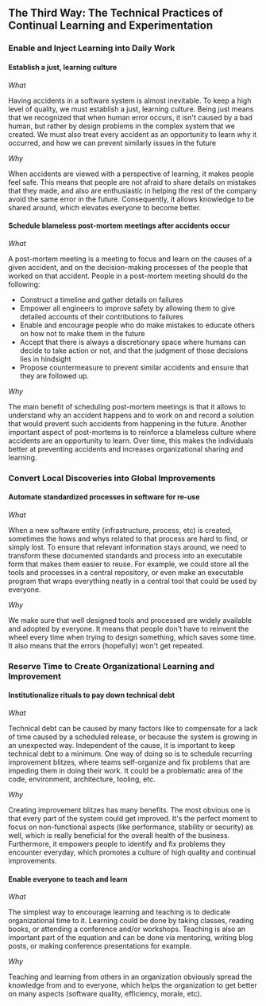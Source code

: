 ## The Third Way: The Technical Practices of Continual Learning and Experimentation

### Enable and Inject Learning into Daily Work

#### Establish a just, learning culture
*What*

Having accidents in a software system is almost inevitable. To keep a
high level of quality, we must establish a just, learning culture.
Being just means that we recognized that when human error occurs, it
isn't caused by a bad human, but rather by design problems in the
complex system that we created. We must also treat every accident as an
opportunity to learn why it occurred, and how we can prevent similarly
issues in the future

*Why*

When accidents are viewed with a perspective of learning, it makes
people feel safe. This means that people are not afraid to share
details on mistakes that they made, and also are enthusiastic in
helping the rest of the company avoid the same error in the future.
Consequently, it allows knowledge to be shared around, which elevates
everyone to become better.


#### Schedule blameless post-mortem meetings after accidents occur
*What*

A post-mortem meeting is a meeting to focus and learn on the causes of
a given accident, and on the decision-making processes of the people
that worked on that accident. People in a post-mortem meeting should do
the following:

- Construct a timeline and gather details on failures
- Empower all engineers to improve safety by allowing them to give
detailed accounts of their contributions to failures
- Enable and encourage people who do make mistakes to educate others on
how not to make them in the future
- Accept that there is always a discretionary space where humans can
decide to take action or not, and that the judgment of those decisions
lies in hindsight
- Propose countermeasure to prevent similar accidents and ensure that
they are followed up.

*Why*

The main benefit of scheduling post-mortem meetings is that it allows
to understand why an accident happens and to work on and record a
solution that would prevent such accidents from happening in the
future. Another important aspect of post-mortems is to reinforce a
blameless culture where accidents are an opportunity to learn. Over
time, this makes the individuals better at preventing accidents and
increases organizational sharing and learning.

### Convert Local Discoveries into Global Improvements

#### Automate standardized processes in software for re-use
*What*

When a new software entity (infrastructure, process, etc) is created,
sometimes the hows and whys related to that process are hard to find,
or simply lost. To ensure that relevant information stays around, we
need to transform these documented standards and process into an
executable form that makes them easier to reuse. For example, we could
store all the tools and processes in a central repository, or even make
an executable program that wraps everything neatly in a central tool
that could be used by everyone.

*Why*

We make sure that well designed tools and processed are widely
available and adopted by everyone. It means that people don't have to
reinvent the wheel every time when trying to design something, which
saves some time. It also means that the errors (hopefully) won't get
repeated.


### Reserve Time to Create Organizational Learning and Improvement

#### Institutionalize rituals to pay down technical debt
*What*

Technical debt can be caused by many factors like to compensate for a
lack of time caused by a scheduled release, or because the system is
growing in an unexpected way. Independent of the cause, it is
important to keep technical debt to a minimum. One way of doing so is
to schedule recurring improvement blitzes, where teams self-organize
and fix problems that are impeding them in doing their work. It could
be a problematic area of the code, environment, architecture, tooling,
etc.

*Why*

Creating improvement blitzes has many benefits. The most obvious one
is that every part of the system could get improved. It's the perfect
moment to focus on non-functional aspects (like performance, stability
or security) as well, which is really beneficial for the overall
health of the business. Furthermore, it empowers people to identify
and fix problems they encounter everyday, which promotes a culture of
high quality and continual improvements.

#### Enable everyone to teach and learn
*What*

The simplest way to encourage learning and teaching is to dedicate
organizational time to it. Learning could be done by taking classes,
reading books, or attending a conference and/or workshops. Teaching is
also an important part of the equation and can be done via mentoring,
writing blog posts, or making conference presentations for example.

*Why*

Teaching and learning from others in an organization obviously spread
the knowledge from and to everyone, which helps the organization to
get better on many aspects (software quality, efficiency, morale, etc).
